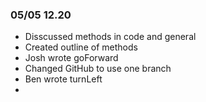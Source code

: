 ### 05/05 12.20
- Disscussed methods in code and general 
- Created outline of methods
- Josh wrote goForward
- Changed GitHub to use one branch
- Ben wrote turnLeft
- 
